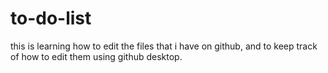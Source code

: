 # to-do-list
this is learning how to edit the files that i have on github, and to keep track of how to edit them using github desktop.
